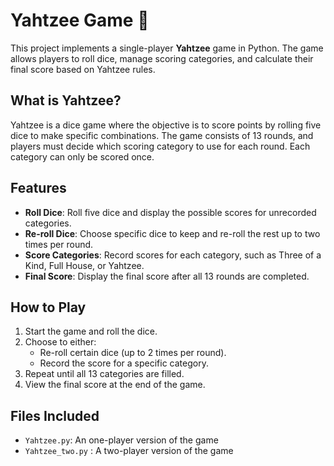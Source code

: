 # Yahtzee Game 🎲

This project implements a single-player **Yahtzee** game in Python. The game allows players to roll dice, manage scoring categories, and calculate their final score based on Yahtzee rules.

## What is Yahtzee?
Yahtzee is a dice game where the objective is to score points by rolling five dice to make specific combinations. The game consists of 13 rounds, and players must decide which scoring category to use for each round. Each category can only be scored once.

## Features
- **Roll Dice**: Roll five dice and display the possible scores for unrecorded categories.
- **Re-roll Dice**: Choose specific dice to keep and re-roll the rest up to two times per round.
- **Score Categories**: Record scores for each category, such as Three of a Kind, Full House, or Yahtzee.
- **Final Score**: Display the final score after all 13 rounds are completed.

## How to Play
1. Start the game and roll the dice.
2. Choose to either:
   - Re-roll certain dice (up to 2 times per round).
   - Record the score for a specific category.
3. Repeat until all 13 categories are filled.
4. View the final score at the end of the game.

## Files Included
- `Yahtzee.py`: An one-player version of the game
- `Yahtzee_two.py` : A two-player version of the game
